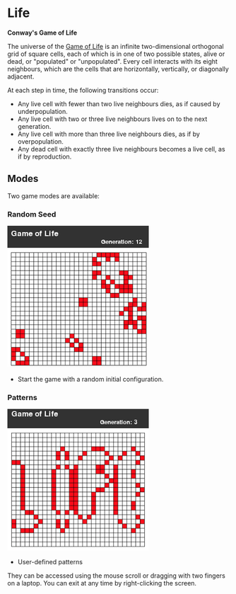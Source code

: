 # Life

**Conway's Game of Life**

The universe of the [Game of Life](https://en.wikipedia.org/wiki/Conway%27s_Game_of_Life) is an infinite two-dimensional orthogonal grid of square cells, each of which is in one
of two possible states, alive or dead, or "populated" or "unpopulated". Every cell interacts with its eight neighbours, 
which are the cells that are horizontally, vertically, or diagonally adjacent. 

At each step in time, the following transitions occur:

 - Any live cell with fewer than two live neighbours dies, as if caused by underpopulation.
 - Any live cell with two or three live neighbours lives on to the next generation.
 - Any live cell with more than three live neighbours dies, as if by overpopulation.
 - Any dead cell with exactly three live neighbours becomes a live cell, as if by reproduction.
 
## Modes

Two game modes are available:

### Random Seed
![Random](https://github.com/Drakmord2/life/blob/master/assets/images/random-seed.png)

- Start the game with a random initial configuration.

### Patterns
<img src="https://github.com/Drakmord2/life/blob/master/assets/images/life.png" width="320" height="320" />

- User-defined patterns

 They can be accessed using the mouse scroll or dragging with two fingers on a laptop. You can exit at any time by right-clicking the screen.
